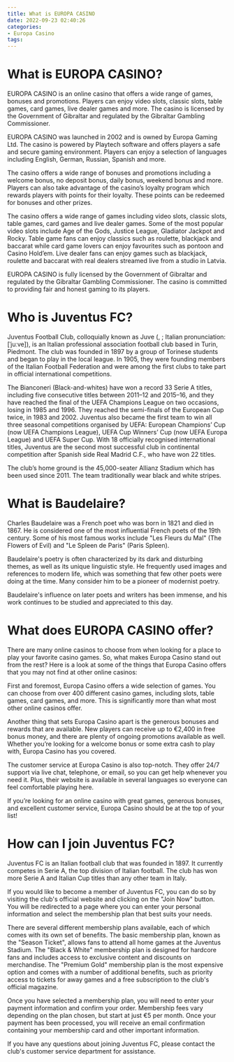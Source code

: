 ```yaml
---
title: What is EUROPA CASINO 
date: 2022-09-23 02:40:26
categories:
- Europa Casino
tags:
---
```



#  What is EUROPA CASINO? 

EUROPA CASINO is an online casino that offers a wide range of games, bonuses and promotions. Players can enjoy video slots, classic slots, table games, card games, live dealer games and more. The casino is licensed by the Government of Gibraltar and regulated by the Gibraltar Gambling Commissioner.

EUROPA CASINO was launched in 2002 and is owned by Europa Gaming Ltd. The casino is powered by Playtech software and offers players a safe and secure gaming environment. Players can enjoy a selection of languages including English, German, Russian, Spanish and more.

The casino offers a wide range of bonuses and promotions including a welcome bonus, no deposit bonus, daily bonus, weekend bonus and more. Players can also take advantage of the casino’s loyalty program which rewards players with points for their loyalty. These points can be redeemed for bonuses and other prizes.

The casino offers a wide range of games including video slots, classic slots, table games, card games and live dealer games. Some of the most popular video slots include Age of the Gods, Justice League, Gladiator Jackpot and Rocky. Table game fans can enjoy classics such as roulette, blackjack and baccarat while card game lovers can enjoy favourites such as pontoon and Casino Hold’em. Live dealer fans can enjoy games such as blackjack, roulette and baccarat with real dealers streamed live from a studio in Latvia.

EUROPA CASINO is fully licensed by the Government of Gibraltar and regulated by the Gibraltar Gambling Commissioner. The casino is committed to providing fair and honest gaming to its players.

#  Who is Juventus FC? 

Juventus Football Club, colloquially known as Juve (, ; Italian pronunciation: [ˈjuːve]), is an Italian professional association football club based in Turin, Piedmont. The club was founded in 1897 by a group of Torinese students and began to play in the local league. In 1905, they were founding members of the Italian Football Federation and were among the first clubs to take part in official international competitions.

The Bianconeri (Black-and-whites) have won a record 33 Serie A titles, including five consecutive titles between 2011–12 and 2015–16, and they have reached the final of the UEFA Champions League on two occasions, losing in 1985 and 1996. They reached the semi-finals of the European Cup twice, in 1983 and 2002. Juventus also became the first team to win all three seasonal competitions organised by UEFA: European Champions’ Cup (now UEFA Champions League), UEFA Cup Winners’ Cup (now UEFA Europa League) and UEFA Super Cup. With 18 officially recognised international titles, Juventus are the second most successful club in continental competition after Spanish side Real Madrid C.F., who have won 22 titles.

The club’s home ground is the 45,000-seater Allianz Stadium which has been used since 2011. The team traditionally wear black and white stripes.

#  What is Baudelaire? 



Charles Baudelaire was a French poet who was born in 1821 and died in 1867. He is considered one of the most influential French poets of the 19th century. Some of his most famous works include "Les Fleurs du Mal" (The Flowers of Evil) and "Le Spleen de Paris" (Paris Spleen).

Baudelaire's poetry is often characterized by its dark and disturbing themes, as well as its unique linguistic style. He frequently used images and references to modern life, which was something that few other poets were doing at the time. Many consider him to be a pioneer of modernist poetry.

Baudelaire's influence on later poets and writers has been immense, and his work continues to be studied and appreciated to this day.

#  What does EUROPA CASINO offer? 

There are many online casinos to choose from when looking for a place to play your favorite casino games. So, what makes Europa Casino stand out from the rest? Here is a look at some of the things that Europa Casino offers that you may not find at other online casinos: 

First and foremost, Europa Casino offers a wide selection of games. You can choose from over 400 different casino games, including slots, table games, card games, and more. This is significantly more than what most other online casinos offer. 

Another thing that sets Europa Casino apart is the generous bonuses and rewards that are available. New players can receive up to €2,400 in free bonus money, and there are plenty of ongoing promotions available as well. Whether you’re looking for a welcome bonus or some extra cash to play with, Europa Casino has you covered. 

The customer service at Europa Casino is also top-notch. They offer 24/7 support via live chat, telephone, or email, so you can get help whenever you need it. Plus, their website is available in several languages so everyone can feel comfortable playing here. 

If you’re looking for an online casino with great games, generous bonuses, and excellent customer service, Europa Casino should be at the top of your list!

#  How can I join Juventus FC?

Juventus FC is an Italian football club that was founded in 1897. It currently competes in Serie A, the top division of Italian football. The club has won more Serie A and Italian Cup titles than any other team in Italy.

If you would like to become a member of Juventus FC, you can do so by visiting the club's official website and clicking on the "Join Now" button. You will be redirected to a page where you can enter your personal information and select the membership plan that best suits your needs.

There are several different membership plans available, each of which comes with its own set of benefits. The basic membership plan, known as the "Season Ticket", allows fans to attend all home games at the Juventus Stadium. The "Black & White" membership plan is designed for hardcore fans and includes access to exclusive content and discounts on merchandise. The "Premium Gold" membership plan is the most expensive option and comes with a number of additional benefits, such as priority access to tickets for away games and a free subscription to the club's official magazine.

Once you have selected a membership plan, you will need to enter your payment information and confirm your order. Membership fees vary depending on the plan chosen, but start at just €5 per month. Once your payment has been processed, you will receive an email confirmation containing your membership card and other important information.

If you have any questions about joining Juventus FC, please contact the club's customer service department for assistance.